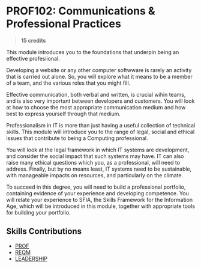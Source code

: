 # PROF102: Communications & Professional Practices

> **15 credits**

This module introduces you to the foundations that underpin being an effective profesiional.

Developing a website or any other computer softwware is rarely an activity that is carried out alone.  So, you will explore what it means to be a member of a team, and the various roles that you might fill.

Effective communication, both verbal and written, is crucial wihin teams, and is also very important between developers and customers.  You will look at how to choose the most appropriate communication medium and how best to express yourself through that medium.

Professionalism in IT is more than just having a useful collection of technical skills.  This module will introduce you to the range of legal, social and ethical issues that contribute to being a Computing professional. 

You will look at the legal framework in which IT systems are development, and consider the social impact that such systems may have.  IT can also raise many ethical questions which you, as a professional, will need to address. Finally, but by no means least, IT systems need to be sustainable, with manageable impacts on resources, and particularly on the climate.

To succeed in this degree, you will need to build a professional portfolio, containing evidence of your experience and developing competence.  You will relate your experience to SFIA, the Skills Framework for the Information Age, which will be introduced in this module, together with appropriate tools for building your portfolio.



## Skills Contributions

- [PROF](../skills/prof.md)
- [REQM](../skills/reqm.md)
- [LEADERSHIP](../skills/leadership.md)
